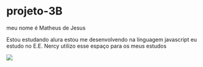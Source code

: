 # projeto-3B

meu nome é Matheus de Jesus

Estou estudando alura
estou me desenvolvendo na linguagem javascript
eu estudo no E.E. Nercy
utilizo esse espaço para os meus estudos 

![](https://media1.tenor.com/m/q_jj1u340XAAAAAd/snowball-bunny-carrot.gif)

